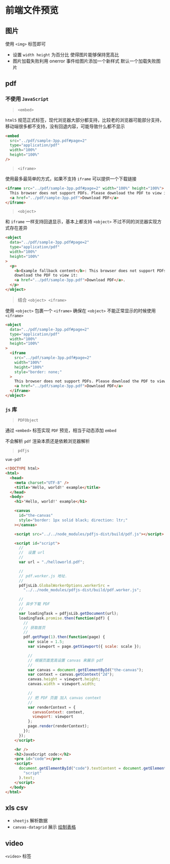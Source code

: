 # 前端文件预览

## 图片

使用 `<img>` 标签即可

- 设置 `width height` 为百分比 使得图片能够保持宽高比
- 图片加载失败利用 onerror 事件给图片添加一个新样式 默认一个加载失败图片

## pdf

### 不使用 `JavaScript`

> `<embed>`

`html5` 规范正式标签，现代浏览器大部分都支持，比较老的浏览器可能部分支持，移动端很多都不支持，没有回退内容，可能导致什么都不显示

```html
<embed
  src="../pdf/sample-3pp.pdf#page=2"
  type="application/pdf"
  width="100%"
  height="100%"
/>
```

> `<iframe>`

使用最多最简单的方式，如果不支持 `iframe` 可以提供一个下载链接

```html
<iframe src="../pdf/sample-3pp.pdf#page=2" width="100%" height="100%">
  This browser does not support PDFs. Please download the PDF to view it:
  <a href="../pdf/sample-3pp.pdf">Download PDF</a>
</iframe>
```

> `<object>`

和 `iframe` 一样支持回退显示，基本上都支持 `<object>` 不过不同的浏览器实现方式存在差异

```html
<object
  data="../pdf/sample-3pp.pdf#page=2"
  type="application/pdf"
  width="100%"
  height="100%"
>
  <p>
    <b>Example fallback content</b>: This browser does not support PDFs. Please
    download the PDF to view it:
    <a href="../pdf/sample-3pp.pdf">Download PDF</a>.
  </p>
</object>
```

> 结合 `<object> <iframe>`

使用 `<object>` 包裹一个 `<iframe>` 确保在 `<object>` 不能正常显示的时候使用 `<iframe>`

```html
<object
  data="../pdf/sample-3pp.pdf#page=2"
  type="application/pdf"
  width="100%"
  height="100%"
>
  <iframe
    src="../pdf/sample-3pp.pdf#page=2"
    width="100%"
    height="100%"
    style="border: none;"
  >
    This browser does not support PDFs. Please download the PDF to view it:
    <a href="../pdf/sample-3pp.pdf">Download PDF</a>
  </iframe>
</object>
```

### `js` 库

> `PDFObject`

通过 `<embed>` 标签实现 `PDF` 预览，相当于动态添加 `embed`

不会解析 `pdf` 渲染本质还是依赖浏览器解析

> `pdfjs`

`vue-pdf`

```html
<!DOCTYPE html>
<html>
  <head>
    <meta charset="UTF-8" />
    <title>'Hello, world!' example</title>
  </head>
  <body>
    <h1>'Hello, world!' example</h1>

    <canvas
      id="the-canvas"
      style="border: 1px solid black; direction: ltr;"
    ></canvas>

    <script src="../../node_modules/pdfjs-dist/build/pdf.js"></script>

    <script id="script">
      //
      //  设置 url
      //
      var url = "./helloworld.pdf";

      //
      // pdf.worker.js 地址.
      //
      pdfjsLib.GlobalWorkerOptions.workerSrc =
        "../../node_modules/pdfjs-dist/build/pdf.worker.js";

      //
      // 异步下载 PDF
      //
      var loadingTask = pdfjsLib.getDocument(url);
      loadingTask.promise.then(function(pdf) {
        //
        // 获取首页
        //
        pdf.getPage(1).then(function(page) {
          var scale = 1.5;
          var viewport = page.getViewport({ scale: scale });

          //
          // 根据页面宽高设置 canvas 来展示 pdf
          //
          var canvas = document.getElementById("the-canvas");
          var context = canvas.getContext("2d");
          canvas.height = viewport.height;
          canvas.width = viewport.width;

          //
          // 把 PDF 页面 加入 canvas context
          //
          var renderContext = {
            canvasContext: context,
            viewport: viewport
          };
          page.render(renderContext);
        });
      });
    </script>

    <hr />
    <h2>JavaScript code:</h2>
    <pre id="code"></pre>
    <script>
      document.getElementById("code").textContent = document.getElementById(
        "script"
      ).text;
    </script>
  </body>
</html>
```

## xls csv

- `sheetjs` 解析数据
- `canvas-datagrid` 展示 [绘制表格](/explorer/canvas_table.html)

## video

`<video>` 标签
